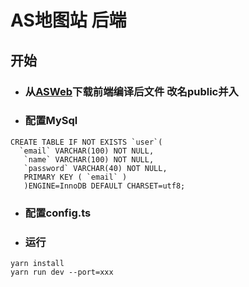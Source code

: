 # AS地图站 后端
## 开始
* ### 从[ASWeb](https://github.com/EmmmM9O/asweb)下载前端编译后文件 改名public并入
* ### 配置MySql
```
CREATE TABLE IF NOT EXISTS `user`(
  `email` VARCHAR(100) NOT NULL,
   `name` VARCHAR(100) NOT NULL,   
   `password` VARCHAR(40) NOT NULL,   
   PRIMARY KEY ( `email` )
   )ENGINE=InnoDB DEFAULT CHARSET=utf8;
```
* ### 配置config.ts 
* ### 运行
```
yarn install
yarn run dev --port=xxx
```

